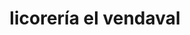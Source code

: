 ---
title: "licorería el vendaval"
url: /puerto-la-cruz/licoreria-el-vendaval/
shop: Spirituosen
---